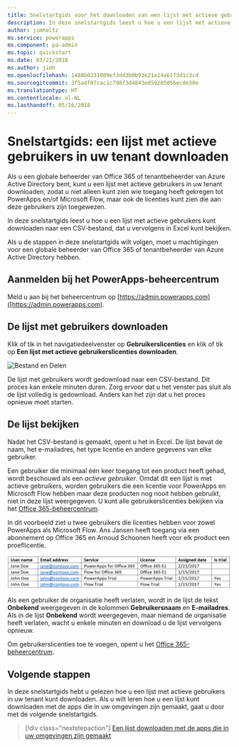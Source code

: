 ```yaml
---
title: Snelstartgids voor het downloaden van een lijst met actieve gebruikers in uw tenant | Microsoft Docs
description: In deze snelstartgids leest u hoe u een lijst met actieve gebruikers in uw tenant kunt downloaden.
author: jimholtz
ms.service: powerapps
ms.component: pa-admin
ms.topic: quickstart
ms.date: 03/21/2018
ms.author: jimh
ms.openlocfilehash: 1488b0231009ef3dd3b0b93e21a14a61f3d1c3cd
ms.sourcegitcommit: 3f5adf07cac1c798f3d4843ed5928505becde30e
ms.translationtype: HT
ms.contentlocale: nl-NL
ms.lasthandoff: 05/26/2018
---
```

# <a name="quickstart-download-a-list-of-active-users-in-your-tenant"></a>Snelstartgids: een lijst met actieve gebruikers in uw tenant downloaden
Als u een globale beheerder van Office 365 of tenantbeheerder van Azure Active Directory bent, kunt u een lijst met actieve gebruikers in uw tenant downloaden, zodat u niet alleen kunt zien wie toegang heeft gekregen tot PowerApps en/of Microsoft Flow, maar ook de licenties kunt zien die aan deze gebruikers zijn toegewezen.

In deze snelstartgids leest u hoe u een lijst met actieve gebruikers kunt downloaden naar een CSV-bestand, dat u vervolgens in Excel kunt bekijken.

Als u de stappen in deze snelstartgids wilt volgen, moet u machtigingen voor een globale beheerder van Office 365 of tenantbeheerder van Azure Active Directory hebben.

## <a name="sign-in-to-the-powerapps-admin-center"></a>Aanmelden bij het PowerApps-beheercentrum
Meld u aan bij het beheercentrum op [https://admin.powerapps.com]([https://admin.powerapps.com).

## <a name="download-the-list-of-users"></a>De lijst met gebruikers downloaden
Klik of tik in het navigatiedeelvenster op **Gebruikerslicenties** en klik of tik op **Een lijst met actieve gebruikerslicenties downloaden**.

![Bestand en Delen](./media/admin-view-user-licenses/download-list.png)

De lijst met gebruikers wordt gedownload naar een CSV-bestand. Dit proces kan enkele minuten duren. Zorg ervoor dat u het venster pas sluit als de lijst volledig is gedownload. Anders kan het zijn dat u het proces opnieuw moet starten.

## <a name="view-the-list"></a>De lijst bekijken
Nadat het CSV-bestand is gemaakt, opent u het in Excel. De lijst bevat de naam, het e-mailadres, het type licentie en andere gegevens van elke gebruiker.

Een gebruiker die minimaal één keer toegang tot een product heeft gehad, wordt beschouwd als een *actieve gebruiker*. Omdat dit een lijst is met actieve gebruikers, worden gebruikers die een licentie voor PowerApps en Microsoft Flow hebben maar deze producten nog nooit hebben gebruikt, niet in deze lijst weergegeven. U kunt alle gebruikerslicenties bekijken via het [Office 365-beheercentrum](https://support.office.com/article/Assign-or-remove-licenses-for-Office-365-for-business-997596b5-4173-4627-b915-36abac6786dc).

In dit voorbeeld ziet u twee gebruikers die licenties hebben voor zowel PowerApps als Microsoft Flow. Ans Jansen heeft toegang via een abonnement op Office 365 en Arnoud Schoonen heeft voor elk product een proeflicentie.

![Bestand en Delen](./media/admin-view-user-licenses/table2.png)

Als een gebruiker de organisatie heeft verlaten, wordt in de lijst de tekst **Onbekend** weergegeven in de kolommen **Gebruikersnaam** en **E-mailadres**. Als in de lijst **Onbekend** wordt weergegeven, maar niemand de organisatie heeft verlaten, wacht u enkele minuten en download u de lijst vervolgens opnieuw.

Om gebruikerslicenties toe te voegen, opent u het [Office 365-beheercentrum](https://support.office.com/article/Assign-or-remove-licenses-for-Office-365-for-business-997596b5-4173-4627-b915-36abac6786dc).

## <a name="next-steps"></a>Volgende stappen
In deze snelstartgids hebt u gelezen hoe u een lijst met actieve gebruikers in uw tenant kunt downloaden. Als u wilt leren hoe u een lijst kunt downloaden met de apps die in uw omgevingen zijn gemaakt, gaat u door met de volgende snelstartgids.

> [!div class="nextstepaction"]
> [Een lijst downloaden met de apps die in uw omgevingen zijn gemaakt](admin-view-apps.md)

